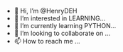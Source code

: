 - 👋 Hi, I’m @HenryDEH
- 👀 I’m interested in LEARNING...
- 🌱 I’m currently learning PYTHON...
- 💞️ I’m looking to collaborate on ...
- 📫 How to reach me ...

<!---
HenryDEH/HenryDEH is a ✨ special ✨ repository because its `README.md` (this file) appears on your GitHub profile.
You can click the Preview link to take a look at your changes.
--->
